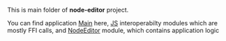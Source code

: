 This is main folder of **node-editor** project. 

You can find application [Main](Main.hs) here, [JS](JS) interoperabilty modules which are mostly FFI calls, and [NodeEditor](NodeEditor) module, which contains application logic
